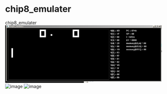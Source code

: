# chip8_emulater
chip8_emulater
![image](chip8_pong.gif)
![image](chip8_Trip8.gif)
![image](chip8_Airplane.gif)
